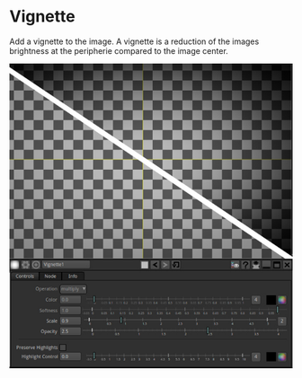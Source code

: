 # Vignette


Add a vignette to the image. 
A vignette is a reduction of the images brightness at the peripherie compared to the image center.

![Screenshot](Resources/Screenshot.jpg)
